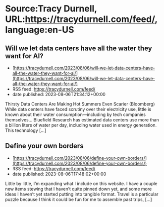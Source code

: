 # Source:Tracy Durnell, URL:https://tracydurnell.com/feed/, language:en-US

## Will we let data centers have all the water they want for AI?
 - [https://tracydurnell.com/2023/08/06/will-we-let-data-centers-have-all-the-water-they-want-for-ai/](https://tracydurnell.com/2023/08/06/will-we-let-data-centers-have-all-the-water-they-want-for-ai/)
 - RSS feed: https://tracydurnell.com/feed/
 - date published: 2023-08-06T21:34:12+00:00

Thirsty Data Centers Are Making Hot Summers Even Scarier (Bloomberg) While data centers have faced scrutiny over their electricity use, little is known about their water consumption—including by tech companies themselves&#8230; Bluefield Research has estimated data centers use more than a billion liters of water per day, including water used in energy generation. This technology [&#8230;]

## Define your own borders
 - [https://tracydurnell.com/2023/08/06/define-your-own-borders/](https://tracydurnell.com/2023/08/06/define-your-own-borders/)
 - RSS feed: https://tracydurnell.com/feed/
 - date published: 2023-08-06T17:48:02+00:00

Little by little, I&#8217;m expanding what I include on this website. I have a couple new items stewing that I haven&#8217;t quite pinned down yet, and some more ideas I haven&#8217;t yet started putting into tangible format. Travel is a particular puzzle because I think it could be fun for me to assemble past trips, [&#8230;]

